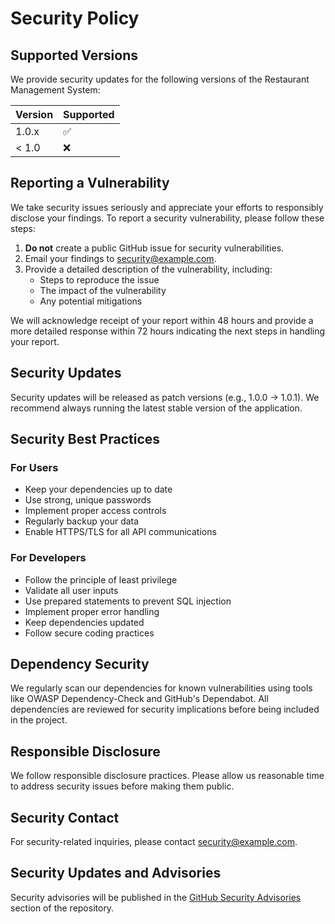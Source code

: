 # Security Policy

## Supported Versions

We provide security updates for the following versions of the Restaurant Management System:

| Version | Supported          |
| ------- | ------------------ |
| 1.0.x   | :white_check_mark: |
| < 1.0   | :x:                |

## Reporting a Vulnerability

We take security issues seriously and appreciate your efforts to responsibly disclose your findings. To report a security vulnerability, please follow these steps:

1. **Do not** create a public GitHub issue for security vulnerabilities.
2. Email your findings to [security@example.com](mailto:security@example.com).
3. Provide a detailed description of the vulnerability, including:
   - Steps to reproduce the issue
   - The impact of the vulnerability
   - Any potential mitigations

We will acknowledge receipt of your report within 48 hours and provide a more detailed response within 72 hours indicating the next steps in handling your report.

## Security Updates

Security updates will be released as patch versions (e.g., 1.0.0 → 1.0.1). We recommend always running the latest stable version of the application.

## Security Best Practices

### For Users
- Keep your dependencies up to date
- Use strong, unique passwords
- Implement proper access controls
- Regularly backup your data
- Enable HTTPS/TLS for all API communications

### For Developers
- Follow the principle of least privilege
- Validate all user inputs
- Use prepared statements to prevent SQL injection
- Implement proper error handling
- Keep dependencies updated
- Follow secure coding practices

## Dependency Security

We regularly scan our dependencies for known vulnerabilities using tools like OWASP Dependency-Check and GitHub's Dependabot. All dependencies are reviewed for security implications before being included in the project.

## Responsible Disclosure

We follow responsible disclosure practices. Please allow us reasonable time to address security issues before making them public.

## Security Contact

For security-related inquiries, please contact [security@example.com](mailto:security@example.com).

## Security Updates and Advisories

Security advisories will be published in the [GitHub Security Advisories](https://github.com/yourusername/restaurant-management-system/security/advisories) section of the repository.

